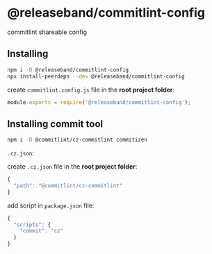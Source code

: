 # @releaseband/commitlint-config

commitlint shareable config

## Installing

```bash
npm i -D @releaseband/commitlint-config
npx install-peerdeps --dev @releaseband/commitlint-config
```

create `commitlint.config.js` file in the **root project folder**:

```js
module.exports = require('@releaseband/commitlint-config');
```

## Installing commit tool

```bash
npm i -D @commitlint/cz-commitlint commitizen
```

`.cz.json`:

create `.cz.json` file in the **root project folder**:

```js
{
  "path": "@commitlint/cz-commitlint"
}
```

add script in `package.json` file:

```js
{
  "scripts": {
    "commit": "cz"
  }
}
```
